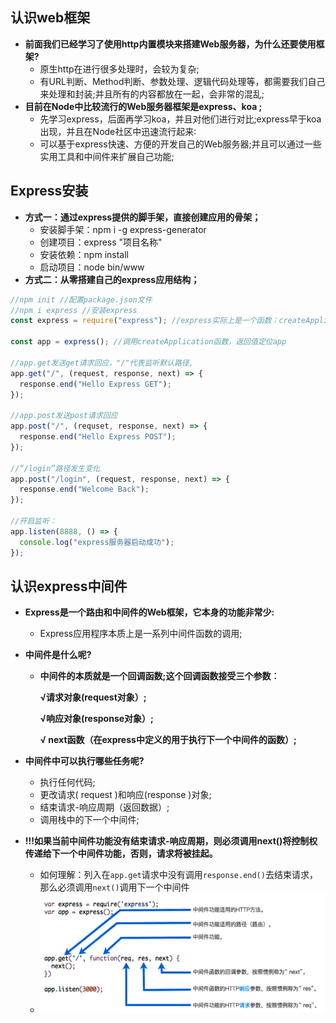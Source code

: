 ## 认识web框架

* **前面我们已经学习了使用http内置模块来搭建Web服务器，为什么还要使用框架?**
  * 原生http在进行很多处理时，会较为复杂;
  * 有URL判断、Method判断、参数处理、逻辑代码处理等，都需要我们自己来处理和封装;并且所有的内容都放在一起，会非常的混乱;
* **目前在Node中比较流行的Web服务器框架是express、koa ;**
  * 先学习express，后面再学习koa，并且对他们进行对比;express早于koa出现，并且在Node社区中迅速流行起来∶
  * 可以基于express快速、方便的开发自己的Web服务器;并且可以通过一些实用工具和中间件来扩展自己功能;

## Express安装

* **方式一：通过express提供的脚手架，直接创建应用的骨架；**
  * 安装脚手架：npm i -g express-generator
  * 创建项目：express "项目名称"
  * 安装依赖：npm install 
  * 启动项目：node bin/www
* **方式二：从零搭建自己的express应用结构；**

```js
//npm init //配置package.json文件
//npm i express //安装express
const express = require("express"); //express实际上是一个函数：createApplication,定义变量express为createApplication

const app = express(); //调用createApplication函数，返回值定位app

//app.get发送get请求回应，"/"代表监听默认路径,
app.get("/", (request, response, next) => {
  response.end("Hello Express GET");
});

//app.post发送post请求回应
app.post("/", (requset, response, next) => {
  response.end("Hello Express POST");
});

//“/login”路径发生变化
app.post("/login", (request, response, next) => {
  response.end("Welcome Back");
});

//开启监听：
app.listen(8888, () => {
  console.log("express服务器启动成功");
});
```

## 认识express中间件

* **Express是一个路由和中间件的Web框架，它本身的功能非常少:**

  * Express应用程序本质上是一系列中间件函数的调用;

  

* **中间件是什么呢?**

  * **中间件的本质就是一个回调函数;这个回调函数接受三个参数︰**

    **√请求对象(request对象）;**

    **√响应对象(response对象）;**

    **√ next函数（在express中定义的用于执行下一个中间件的函数）;**

  

* **中间件中可以执行哪些任务呢?**

  * 执行任何代码;
  * 更改请求( request )和响应(response )对象;
  * 结束请求-响应周期（返回数据）;
  * 调用栈中的下一个中间件;

* **!!!如果当前中间件功能没有结束请求-响应周期，则必须调用next()将控制权传递给下一个中间件功能，否则，请求将被挂起。**
  * 如何理解：列入在`app.get`请求中没有调用`response.end()`去结束请求，那么必须调用`next()`调用下一个中间件
  * ![image-20211028214726130](image-20211028214726130.png)

